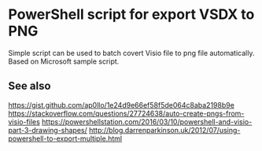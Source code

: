 # PowerShell script for export VSDX to PNG

Simple script can be used to batch covert Visio file to png file automatically. Based on Microsoft sample script.

## See also

https://gist.github.com/ap0llo/1e24d9e66ef58f5de064c8aba2198b9e
https://stackoverflow.com/questions/27724638/auto-create-pngs-from-visio-files
https://powershellstation.com/2016/03/10/powershell-and-visio-part-3-drawing-shapes/
http://blog.darrenparkinson.uk/2012/07/using-powershell-to-export-multiple.html
